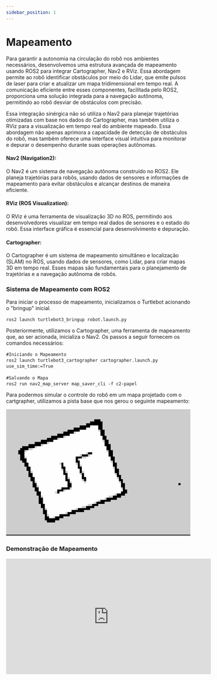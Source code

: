 ```yaml
---
sidebar_position: 1
---
```


# Mapeamento
Para garantir a autonomia na circulação do robô nos ambientes necessários, desenvolvemos uma estrutura avançada de mapeamento usando ROS2 para integrar Cartographer, Nav2 e RViz. Essa abordagem permite ao robô identificar obstáculos por meio do Lidar, que emite pulsos de laser para criar e atualizar um mapa tridimensional em tempo real. A comunicação eficiente entre esses componentes, facilitada pelo ROS2, proporciona uma solução integrada para a navegação autônoma, permitindo ao robô desviar de obstáculos com precisão.

Essa integração sinérgica não só utiliza o Nav2 para planejar trajetórias otimizadas com base nos dados do Cartographer, mas também utiliza o RViz para a visualização em tempo real do ambiente mapeado. Essa abordagem não apenas aprimora a capacidade de detecção de obstáculos do robô, mas também oferece uma interface visual intuitiva para monitorar e depurar o desempenho durante suas operações autônomas.

#### Nav2 (Navigation2):
O Nav2 é um sistema de navegação autônoma construído no ROS2. Ele planeja trajetórias para robôs, usando dados de sensores e informações de mapeamento para evitar obstáculos e alcançar destinos de maneira eficiente.

#### RViz (ROS Visualization):
O RViz é uma ferramenta de visualização 3D no ROS, permitindo aos desenvolvedores visualizar em tempo real dados de sensores e o estado do robô. Essa interface gráfica é essencial para desenvolvimento e depuração.

#### Cartographer:
O Cartographer é um sistema de mapeamento simultâneo e localização (SLAM) no ROS, usando dados de sensores, como Lidar, para criar mapas 3D em tempo real. Esses mapas são fundamentais para o planejamento de trajetórias e a navegação autônoma de robôs.

### Sistema de Mapeamento com ROS2 

Para iniciar o processo de mapeamento, inicializamos o Turtlebot acionando o "bringup" inicial.

```
ros2 launch turtlebot3_bringup robot.launch.py 
```


Posteriormente, utilizamos o Cartographer, uma ferramenta de mapeamento que, ao ser acionada, inicializa o Nav2. Os passos a seguir fornecem os comandos necessários:
```
#Iniciando o Mapeamento
ros2 launch turtlebot3_cartographer cartographer.launch.py use_sim_time:=True 

#Salvando o Mapa
ros2 run nav2_map_server map_saver_cli -f c2-papel
```

Para podermos simular o controle do robô em um mapa projetado com o cartgrapher, utilizamos a pista base que nos gerou o seguinte mapeamento: 

![Mapa](./img/mapping1.png)

### Demonstração de Mapeamento 

<iframe width="560" height="315" src="https://www.youtube.com/embed/bXuKDN5mV2c?si=4wi5TK8Lz53Wfjm7" title="YouTube video player" frameborder="0" allow="accelerometer; autoplay; clipboard-write; encrypted-media; gyroscope; picture-in-picture; web-share" allowfullscreen></iframe>